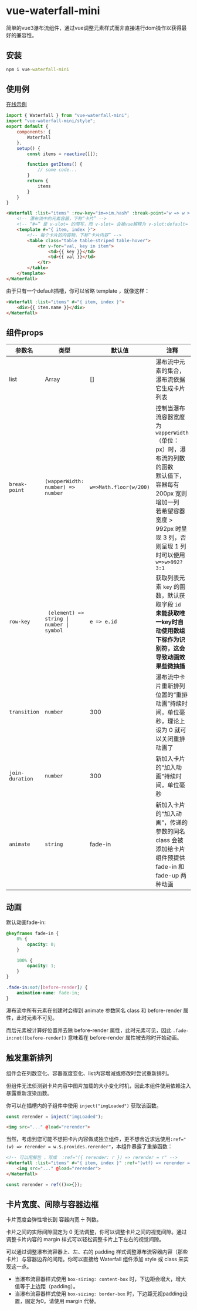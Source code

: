 # vue-waterfall-mini

简单的vue3瀑布流组件，通过vue调整元素样式而非直接进行dom操作以获得最好的兼容性。

## 安装

```cmd
npm i vue-waterfall-mini
```

## 使用例
[在线示例](https://dave-12138.github.io/vue-waterfall-mini/)
```javascript
import { Waterfall } from "vue-waterfall-mini";
import "vue-waterfall-mini/style";
export default {
    components: {
        Waterfall
    },
    setup() {
        const items = reactive([]);

        function getItems() {
            // some code...
        }
        return {
            items
        }
    }
}
```

```HTML
<Waterfall :list="items" :row-key="im=>im.hash" :break-point="w => w > 992?4:2" animate="fade-up" join-duration="1000">
    <!-- 瀑布流中的元素容器，下称“卡片” -->
    <!-- “#=” 是 v-slot= 的简写，而 v-slot= 会被vue解释为 v-slot:default= -->
    <template #="{ item, index }">
        <!-- 每个卡片的内容物，下称“卡片内容” -->
        <table class="table table-striped table-hover">
            <tr v-for="val, key in item">
                <td>{{ key }}</td>
                <td>{{ val }}</td>
            </tr>
        </table>
    </template>
</Waterfall>
```

由于只有一个default插槽，你可以省略 template ，就像这样：

```HTML
<Waterfall :list="items" #="{ item, index }">
    <div>{{ item.name }}</div>
</Waterfall>
```

## 组件props

参数名|类型|默认值|注释
-|-|-|-
list|Array|[]|瀑布流中元素的集合，瀑布流依据它生成卡片列表
`break-point` | `(wapperWidth: number) => number` | `w=>Math.floor(w/200)` |控制当瀑布流容器宽度为 `wapperWidth` （单位：px）时，瀑布流的列数的函数<br/>默认值下，容器每有 200px 宽则增加一列<br/>若希望容器宽度 > 992px 时呈现 3 列，否则呈现 1 列时可以使用 `w=>w>992?3:1`
`row-key` | ` (element) => string \| number \| symbol` | `e => e.id ` |获取列表元素 `key` 的函数，默认获取字段 `id`<br/>**未能获取唯一key时自动使用数组下标作为识别符，这会导致动画效果些微抽搐**
`transition` | `number` |300|瀑布流中卡片重新排列位置的“重排动画”持续时间，单位毫秒，理论上设为 0 就可以关闭重排动画了
`join-duration` | `number` |300|新加入卡片的“加入动画”持续时间，单位毫秒
`animate` | `string` |fade-in|新加入卡片的“加入动画”，传递的参数的同名 class 会被添加给卡片 <br/>组件预提供 fade-in 和 fade-up 两种动画

## 动画

默认动画fade-in:

```css
@keyframes fade-in {
    0% {
        opacity: 0;
    }

    100% {
        opacity: 1;
    }
}

.fade-in:not([before-render]) {
    animation-name: fade-in;
}
```

瀑布流中所有元素在创建时会得到 animate 参数同名 class 和 before-render 属性，此时元素不可见。

而后元素被计算好位置并去除 before-render 属性，此时元素可见，因此 `.fade-in:not([before-render])` 意味着在 before-render 属性被去除时开始动画。

## 触发重新排列
组件会在列数变化、容器宽度变化、list内容增减或修改时尝试重新排列。

但组件无法侦测到卡片内容中图片加载的大小变化时机，因此本组件使用依赖注入暴露重新渲染函数。

你可以在插槽内的子组件中使用 `inject("imgLoaded")` 获取该函数。
``` JavaScript
const rerender = inject("imgLoaded");
```
``` HTML
<img src="..." @load="rerender">
```
当然，考虑到您可能不想把卡片内容做成独立组件，更不想舍近求远使用`:ref="(w) => rerender = w.$.provides.rerender"`，本组件暴露了重排函数：

``` HTML
<!-- 可以用解包 ，写成  :ref="({ rerender: r }) => rerender = r" -->
<Waterfall :list="items" #="{ item, index }" :ref="(wtf) => rerender = wtf.rerender">
    <img src="..." @load="rerender">
</Waterfall>
```
``` JavaScript
const rerender = ref(()=>{});
```


## 卡片宽度、间隙与容器边框

卡片宽度会弹性增长到 容器内宽 ➗ 列数。

卡片之间的实际间隙固定为 0 无法调整，你可以调整卡片之间的视觉间隙。通过调整卡片内容的 margin 样式可以轻松调整卡片上下左右的视觉间隙。

可以通过调整瀑布流容器上、左、右的 padding 样式调整瀑布流容器内容（那些卡片）与容器边界的间距。你可以直接给 Waterfall 组件添加 style 或 class 来实现这一点。
- 当瀑布流容器样式使用 `box-sizing: content-box` 时，下边距会增大，增大值等于上边距（padding）。
- 当瀑布流容器样式使用 `box-sizing: border-box` 时，下边距无视padding设置，固定为0。请使用 margin 代替。
